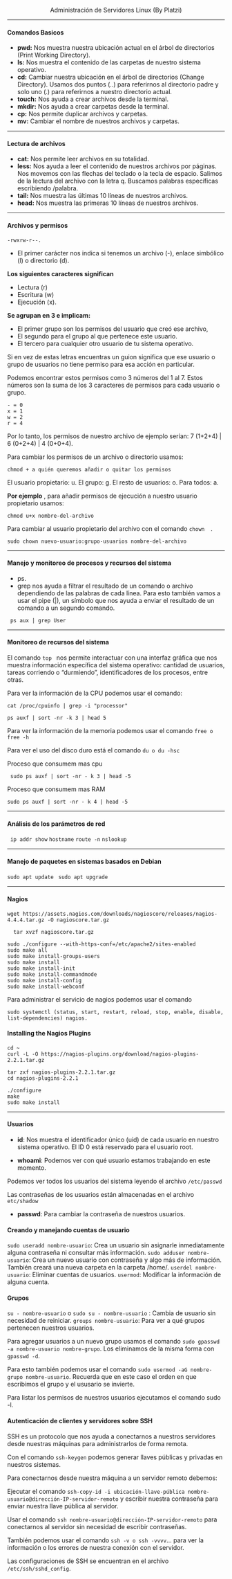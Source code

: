 <p align="center"> Administración de Servidores Linux (By Platzi) </p>

----
#### Comandos Basicos 
- **pwd:** Nos muestra nuestra ubicación actual en el árbol de directorios (Print Working Directory).
- **ls:** Nos muestra el contenido de las carpetas de nuestro sistema operativo. 
- **cd:** Cambiar nuestra ubicación en el árbol de directorios (Change Directory). Usamos dos puntos (..) para referirnos al directorio padre y solo uno (.) para referirnos a nuestro directorio actual.
- **touch:** Nos ayuda a crear archivos desde la terminal.
- **mkdir:** Nos ayuda a crear carpetas desde la terminal.
- **cp:** Nos permite duplicar archivos y carpetas.
- **mv:** Cambiar el nombre de nuestros archivos y carpetas.
----
#### Lectura de archivos
- **cat:** Nos permite leer archivos en su totalidad.
- **less:** Nos ayuda a leer el contenido de nuestros archivos por páginas. Nos movemos con las flechas del teclado o la tecla de espacio. Salimos de la lectura del archivo con la letra q. Buscamos palabras específicas escribiendo /palabra.
- **tail:** Nos muestra las últimas 10 líneas de nuestros archivos.
- **head:** Nos muestra las primeras 10 líneas de nuestros archivos.
----
#### Archivos y permisos

``` -rwxrw-r--. ```

- El primer carácter nos indica si tenemos un archivo (-), enlace simbólico (l) o directorio (d).

**Los siguientes caracteres significan**

- Lectura (r)
- Escritura (w)
- Ejecución (x).

**Se agrupan en 3 e implicam:** 
- El primer grupo son los permisos del usuario que creó ese archivo, 
- El segundo para el grupo al que pertenece este usuario. 
- El tercero para cualquier otro usuario de tu sistema operativo.

Si en vez de estas letras encuentras un guion significa que ese usuario o grupo de usuarios no tiene permiso para esa acción en particular.

Podemos encontrar estos permisos como 3 números del 1 al 7. Estos números son la suma de los 3 caracteres de permisos para cada usuario o grupo.
``` 
- = 0
x = 1
w = 2
r = 4
```

Por lo tanto, los permisos de nuestro archivo de ejemplo serían: 7 (1+2+4) | 6 (0+2+4) | 4 (0+0+4).

Para cambiar los permisos de un archivo o directorio usamos:

``` chmod + a quién queremos añadir o quitar los permisos  ```

El usuario propietario: u.
El grupo: g.
El resto de usuarios: o.
Para todos: a.

**Por ejemplo** , para añadir permisos de ejecución a nuestro usuario propietario usamos:

``` chmod u+x nombre-del-archivo ```

Para cambiar al usuario propietario del archivo con el comando ```chown  ```.

``` sudo chown nuevo-usuario:grupo-usuarios nombre-del-archivo ```

----
#### Manejo y monitoreo de procesos y recursos del sistema

- ps.
- grep nos ayuda a filtrar el resultado de un comando o archivo dependiendo de las palabras de cada línea. Para esto también vamos a usar el pipe (|), un símbolo que nos ayuda a enviar el resultado de un comando a un segundo comando.

 ```  ps aux | grep User ```
 
 ----
####  Monitoreo de recursos del sistema
 
El comando  ``` top  ``` nos permite interactuar con una interfaz gráfica que nos muestra información específica del sistema operativo: cantidad de usuarios, tareas corriendo o “durmiendo”, identificadores de los procesos, entre otras.

Para ver la información de la CPU podemos usar el comando:

``` cat /proc/cpuinfo | grep -i "processor" ```

``` ps auxf | sort -nr -k 3 | head 5 ```


Para ver la información de la memoria podemos usar el comando ```free o free -h  ```

Para ver el uso del disco duro está el comando ``` du o du -hsc ```

Proceso que consumem mas cpu

```  sudo ps auxf | sort -nr - k 3 | head -5 ```

Proceso que consumem mas RAM

``` sudo ps auxf | sort -nr - k 4 | head -5 ```

----
####  Análisis de los parámetros de red

``` ip addr show```
``` hostname ```
``` route -n ```
``` nslookup ```

----
####  Manejo de paquetes en sistemas basados en Debian
```sudo apt update ```
```sudo apt upgrade ```

----
####  Nagios

``` wget https://assets.nagios.com/downloads/nagioscore/releases/nagios-4.4.4.tar.gz -O nagioscore.tar.gz  ```

```  tar xvzf nagioscore.tar.gz``` 

``` 
sudo ./configure --with-https-conf=/etc/apache2/sites-enabled
sudo make all
sudo make install-groups-users
sudo make install
sudo make install-init
sudo make install-commandmode
sudo make install-config
sudo make install-webconf
``` 

Para administrar el servicio de nagios podemos usar el comando 
``` 
sudo systemctl (status, start, restart, reload, stop, enable, disable, list-dependencies) nagios.
``` 
#### Installing the Nagios Plugins
``` 
cd ~
curl -L -O https://nagios-plugins.org/download/nagios-plugins-2.2.1.tar.gz
``` 
``` 
tar zxf nagios-plugins-2.2.1.tar.gz
cd nagios-plugins-2.2.1
``` 
``` 
./configure
make
sudo make install
``` 
----
#### Usuarios
- **id**: Nos muestra el identificador único (uid) de cada usuario en nuestro sistema operativo. El ID 0 está reservado para el usuario root.

- **whoami**: Podemos ver con qué usuario estamos trabajando en este momento. 

Podemos ver todos los usuarios del sistema leyendo el archivo ``` /etc/passwd ``` 

Las contraseñas de los usuarios están almacenadas en el archivo ``` etc/shadow ``` 

- **passwd**: Para cambiar la contraseña de nuestros usuarios.

#### Creando y manejando cuentas de usuario

```sudo useradd nombre-usuario```: Crea un usuario sin asignarle inmediatamente alguna contraseña ni consultar más información. 
```sudo adduser nombre-usuario```: Crea un nuevo usuario con contraseña y algo más de información. También creará una nueva carpeta en la carpeta /home/.
```userdel nombre-usuario```: Eliminar cuentas de usuarios.
```usermod```: Modificar la información de alguna cuenta.

#### Grupos

```su - nombre-usuario``` o ```sudo su - nombre-usuario``` : Cambia de usuario sin necesidad de reiniciar.
```groups nombre-usuario```: Para ver a qué grupos pertenecen nuestros usuarios.

Para agregar usuarios a un nuevo grupo usamos el comando ```sudo gpasswd -a nombre-usuario nombre-grupo```. Los eliminamos de la misma forma con ```gpasswd -d```.

Para esto también podemos usar el comando ```sudo usermod -aG nombre-grupo nombre-usuario```. Recuerda que en este caso el orden en que escribimos el grupo y el ususario se invierte.

Para listar los permisos de nuestros usuarios ejecutamos el comando sudo -l.

#### Autenticación de clientes y servidores sobre SSH

SSH es un protocolo que nos ayuda a conectarnos a nuestros servidores desde nuestras máquinas para administrarlos de forma remota. 

Con el comando ```ssh-keygen``` podemos generar llaves públicas y privadas en nuestros sistemas.

Para conectarnos desde nuestra máquina a un servidor remoto debemos:

Ejecutar el comando ```ssh-copy-id -i ubicación-llave-pública nombre-usuario@dirección-IP-servidor-remoto``` y escribir nuestra contraseña para enviar nuestra llave pública al servidor.

Usar el comando ```ssh nombre-usuario@dirección-IP-servidor-remoto``` para conectarnos al servidor sin necesidad de escribir contraseñas.

También podemos usar el comando ```ssh -v o ssh -vvvv```... para ver la información o los errores de nuestra conexión con el servidor. 

Las configuraciones de SSH se encuentran en el archivo ```/etc/ssh/sshd_config```.
